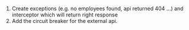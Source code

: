 1. Create exceptions (e.g. no employees found, api returned 404 ...) and interceptor which will return right response
2. Add the circuit breaker for the external api.
